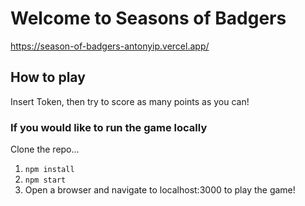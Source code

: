 # Welcome to Seasons of Badgers
https://season-of-badgers-antonyip.vercel.app/

## How to play
Insert Token, then try to score as many points as you can!

### If you would like to run the game locally
Clone the repo...

1. ```npm install```
2. ```npm start```
3. Open a browser and navigate to localhost:3000 to play the game!


